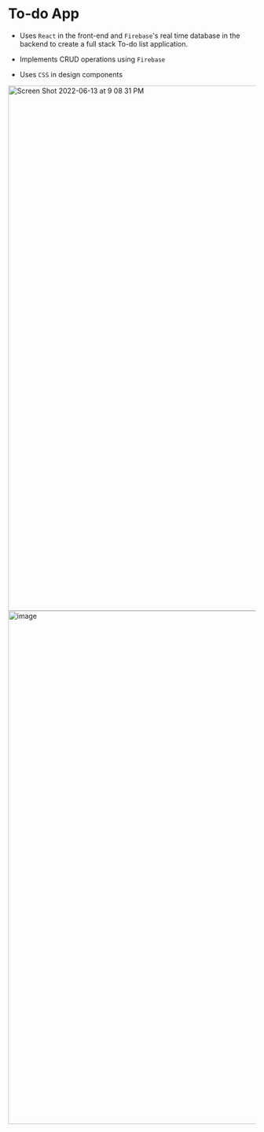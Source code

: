 # To-do App
 
- Uses `React` in the front-end and `Firebase`'s real time database in the backend to create a full stack To-do list application. 

- Implements CRUD operations using `Firebase`
- Uses `CSS` in design components

<img width="1066" alt="Screen Shot 2022-06-13 at 9 08 31 PM" src="https://user-images.githubusercontent.com/86504006/173472829-4a2ec6c7-f396-4b64-ab1d-e50a06fc8d55.png">

<img width="1042" alt="image" src="https://user-images.githubusercontent.com/86504006/173473125-2487a1ca-27e9-477a-a7b0-8fafbf14e7ee.png">
